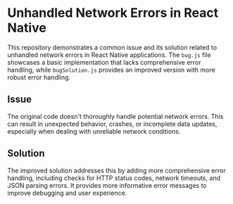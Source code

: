 # Unhandled Network Errors in React Native

This repository demonstrates a common issue and its solution related to unhandled network errors in React Native applications.  The `bug.js` file showcases a basic implementation that lacks comprehensive error handling, while `bugSolution.js` provides an improved version with more robust error handling.

## Issue

The original code doesn't thoroughly handle potential network errors.  This can result in unexpected behavior, crashes, or incomplete data updates, especially when dealing with unreliable network conditions.

## Solution

The improved solution addresses this by adding more comprehensive error handling, including checks for HTTP status codes, network timeouts, and JSON parsing errors. It provides more informative error messages to improve debugging and user experience.